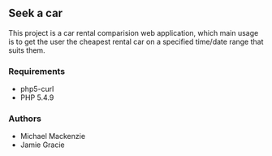 ## Seek a car

This project is a car rental comparision web application, which main usage is to get the user the cheapest rental car on a specified time/date range that suits them.

### Requirements
* php5-curl
* PHP 5.4.9

### Authors
* Michael Mackenzie
* Jamie Gracie
